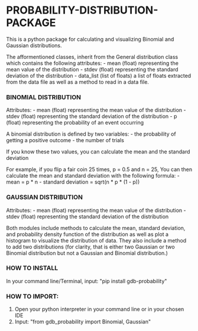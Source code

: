 # PROBABILITY-DISTRIBUTION-PACKAGE
This is a python package for calculating and visualizing Binomial and Gaussian distributions.

The afformentioned classes, inherit from the General distribution class which contains the following attributes: - mean (float) representing the mean value of the distribution - stdev (float) representing the standard deviation of the distribution - data_list (list of floats) a list of floats extracted from the data file as well as a method to read in a data file.

### BINOMIAL DISTRIBUTION

Attributes: - mean (float) representing the mean value of the distribution - stdev (float) representing the standard deviation of the distribution - p (float) representing the probability of an event occurring

A binomial distribution is defined by two variables: - the probability of getting a positive outcome - the number of trials

If you know these two values, you can calculate the mean and the standard deviation

For example, if you flip a fair coin 25 times, p = 0.5 and n = 25, You can then calculate the mean and standard deviation with the following formula: - mean = p * n - standard deviation = sqrt(n * p * (1 - p))

### GAUSSIAN DISTRIBUTION

Attributes: - mean (float) representing the mean value of the distribution - stdev (float) representing the standard deviation of the distribution

Both modules include methods to calculate the mean, standard deviation, and probability density function of the distribution as well as plot a histogram to visualize the distribution of data. They also include a method to add two distributions (for clarity, that is either two Gaussian or two Binomial distribution but not a Gaussian and Binomial distribution.)

### HOW TO INSTALL 
In your command line/Terminal, input: "pip install gdb-probability"

### HOW TO IMPORT:
1. Open your python interpreter in your command line or in your chosen IDE
2. Input: "from gdb_probability import Binomial, Gaussian"
